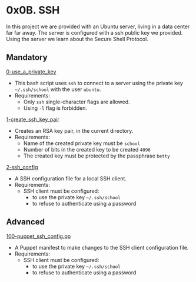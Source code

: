 # 0x0B. SSH

In this project we are provided with an Ubuntu server, living in a data center
far far away. The server is configured with a ssh public key we provided.
Using the server we learn about the Secure Shell Protocol.

## Mandatory

[0-use_a_private_key](./0-use_a_private_key)

- This bash script uses `ssh` to connect to a server using the private key
  `~/.ssh/school` with the user `ubuntu`.
- Requirements:
  - Only `ssh` single-character flags are allowed.
  - Using `-l` flag is forbidden.

[1-create_ssh_key_pair](./1-create_ssh_key_pair)

- Creates an RSA key pair, in the current directory.
- Requirements:
  - Name of the created private key must be `school`
  - Number of bits in the created key to be created `4096`
  - The created key must be protected by the passphrase `betty`

[2-ssh_config](./2-ssh_config)

- A SSH configuration file for a local SSH client.
- Requirements:
  - SSH client must be configured:
    - to use the private key `~/.ssh/school`
    - to refuse to authenticate using a password

## Advanced

[100-puppet_ssh_config.pp](./100-puppet_ssh_config.pp)

- A Puppet manifest to make changes to the SSH client configuration file.
- Requirements:
  - SSH client must be configured:
    - to use the private key `~/.ssh/school`
    - to refuse to authenticate using a password
